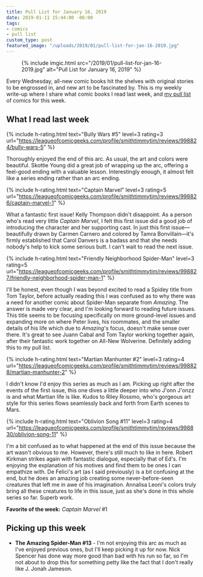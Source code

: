 ```yaml
---
title: Pull List for January 16, 2019
date: 2019-01-11 15:44:00 -06:00
tags:
- comics
- pull list
custom_type: post
featured_image: "/uploads/2019/01/pull-list-for-jan-16-2019.jpg"
---
```


<figure class="extendout">
  {% include imgic.html src="/2019/01/pull-list-for-jan-16-2019.jpg" alt="Pull List for January 16, 2019" %}
  <figcaption></figcaption>
</figure>

Every Wednesday, all-new comic books hit the shelves with original stories to be engrossed in, and new art to be fascinated by. This is my weekly write-up where I share what comic books I read last week, and [my pull list](/topics/#pull-list) of comics for this week.

## What I read last week

{% include h-rating.html text="Bully Wars #5" level=3 rating=3 url="https://leagueofcomicgeeks.com/profile/smithtimmytim/reviews/998824/bully-wars-5" %}

Thoroughly enjoyed the end of this arc. As usual, the art and colors were beautiful. Skottie Young did a great job of wrapping up the arc, offering a feel-good ending with a valuable lesson. Interestingly enough, it almost felt like a series ending rather than an arc ending.

{% include h-rating.html text="Captain Marvel" level=3 rating=5 url="https://leagueofcomicgeeks.com/profile/smithtimmytim/reviews/998826/captain-marvel-1" %}

What a fantastic first issue! Kelly Thompson didn't disappoint. As a person who's read very little *Captain Marvel*, I felt this first issue did a good job of introducing the character and her supporting cast. In just this first issue—beautifully drawn by Carmen Carnero and colored by Tamra Bonvillain—it's firmly established that Carol Danvers is a badass and that she needs nobody's help to kick some serious butt. I can't wait to read the next issue.

{% include h-rating.html text="Friendly Neighborhood Spider-Man" level=3 rating=5 url="https://leagueofcomicgeeks.com/profile/smithtimmytim/reviews/998827/friendly-neighborhood-spider-man-1" %}

I'll be honest, even though I was beyond excited to read a Spidey title from Tom Taylor, before actually reading this I was confused as to why there was a need for another comic about Spider-Man separate from *Amazing*. The answer is made very clear, and I'm looking forward to reading future issues. This title seems to be focusing specifically on more ground-level issues and expanding more on where Peter lives, his roommates, and the smaller details of his life which due to *Amazing*'s focus, doesn't make sense over there. It's great to see Juann Cabal and Tom Taylor working together again, after their fantastic work together on All-New Wolverine. Definitely adding this to my pull list.

{% include h-rating.html text="Martian Manhunter #2" level=3 rating=4 url="https://leagueofcomicgeeks.com/profile/smithtimmytim/reviews/998828/martian-manhunter-2" %}

I didn't know I'd enjoy this series as much as I am. Picking up right after the events of the first issue, this one dives a little deeper into who J'onn J'onzz is and what Martian life is like. Kudos to Riley Rossmo, who's gorgeous art style for this series flows seamlessly back and forth from Earth scenes to Mars. 

{% include h-rating.html text="Oblivion Song #11" level=3 rating=4 url="https://leagueofcomicgeeks.com/profile/smithtimmytim/reviews/998830/oblivion-song-11" %}

I'm a bit confused as to what happened at the end of this issue because the art wasn't obvious to me. However, there's still much to like in here. Robert Kirkman strikes again with fantastic dialogue, especially that of Ed's. I'm enjoying the explanation of his motives and find them to be ones I can empathize with.  De Felici's art (as I said previously) is a bit confusing at the end, but he does an amazing job creating some never-before-seen creatures that left me in awe of his imagination. Annalisa Leoni's colors truly bring all these creatures to life in this issue, just as she's done in this whole series so far. Superb work.

**Favorite of the week:** *Captain Marvel* #1

## Picking up this week

- **The Amazing Spider-Man #13** - I'm not enjoying this arc as much as I've enjoyed previous ones, but I'll keep picking it up for now. Nick Spencer has done way more good than bad with his run so far, so I'm not about to drop this for something petty like the fact that I don't really like J. Jonah Jameson.